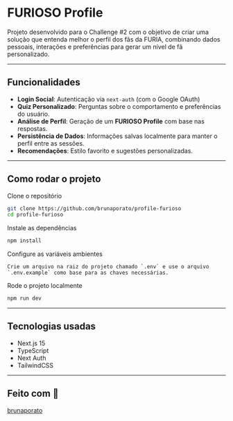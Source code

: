 # FURIOSO Profile

Projeto desenvolvido para o Challenge #2 com o objetivo de criar uma solução que entenda melhor o perfil dos fãs da FURIA, combinando dados pessoais, interações e preferências para gerar um nível de fã personalizado.

---

## Funcionalidades
- **Login Social**: Autenticação via `next-auth` (com o Google OAuth)
- **Quiz Personalizado**: Perguntas sobre o comportamento e preferências do usuário.
- **Análise de Perfil**: Geração de um **FURIOSO Profile** com base nas respostas.
- **Persistência de Dados**: Informações salvas localmente para manter o perfil entre as sessões.
- **Recomendações**: Estilo favorito e sugestões personalizadas.

---

## Como rodar o projeto

Clone o repositório
```bash
git clone https://github.com/brunaporato/profile-furioso
cd profile-furioso
```

Instale as dependências
```bash
npm install
```

Configure as variáveis ambientes
```
Crie um arquivo na raiz do projeto chamado `.env` e use o arquivo `.env.example` como base para as chaves necessárias.
```

Rode o projeto localmente
```bash
npm run dev
```

---
## Tecnologias usadas
- Next.js 15
- TypeScript
- Next Auth
- TailwindCSS

---
## Feito com 🖤 
[brunaporato](https://linkedin.com/in/brunaporato)